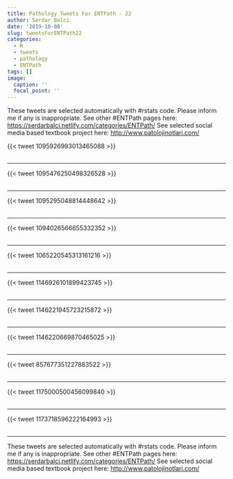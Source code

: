 ```yaml
---
title: Pathology Tweets For ENTPath - 22
author: Serdar Balci
date: '2019-10-08'
slug: tweetsForENTPath22
categories:
  - R
  - tweets
  - pathology
  - ENTPath
tags: []
image:
  caption: ''
  focal_point: ''
---
```



These tweets are selected automatically with #rstats code. Please inform me if any is inappropriate.
See other #ENTPath pages here: https://serdarbalci.netlify.com/categories/ENTPath/ 
See selected social media based textbook project here: http://www.patolojinotlari.com/

{{< tweet 1095926993013465088 >}}
<br>
<br>
<hr>
{{< tweet 1095476250498326528 >}}
<br>
<br>
<hr>
{{< tweet 1095295048814448642 >}}
<br>
<br>
<hr>
{{< tweet 1094026566655332352 >}}
<br>
<br>
<hr>
{{< tweet 1065220545313161216 >}}
<br>
<br>
<hr>
{{< tweet 1146926101899423745 >}}
<br>
<br>
<hr>
{{< tweet 1146221945723215872 >}}
<br>
<br>
<hr>
{{< tweet 1146220669870465025 >}}
<br>
<br>
<hr>
{{< tweet 857677351227883522 >}}
<br>
<br>
<hr>
{{< tweet 1175000500456099840 >}}
<br>
<br>
<hr>
{{< tweet 1173718596222164993 >}}
<br>
<br>
<hr>


These tweets are selected automatically with #rstats code. Please inform me if any is inappropriate.
See other #ENTPath pages here: https://serdarbalci.netlify.com/categories/ENTPath/ 
See selected social media based textbook project here: http://www.patolojinotlari.com/
